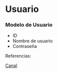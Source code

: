 # Usuario

### **Modelo de Usuario**

- ID
- Nombre de usuario
- Contraseña

Referencias:

[Canal](Canal.md)